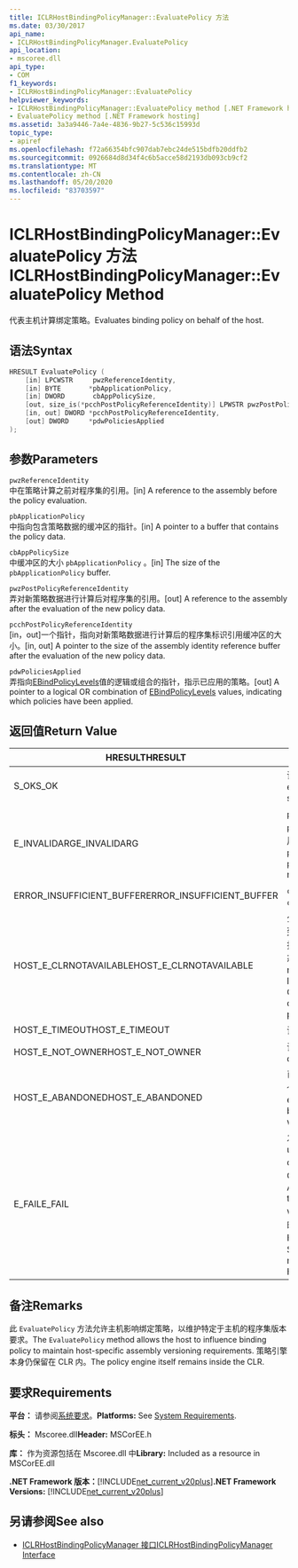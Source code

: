 ```yaml
---
title: ICLRHostBindingPolicyManager::EvaluatePolicy 方法
ms.date: 03/30/2017
api_name:
- ICLRHostBindingPolicyManager.EvaluatePolicy
api_location:
- mscoree.dll
api_type:
- COM
f1_keywords:
- ICLRHostBindingPolicyManager::EvaluatePolicy
helpviewer_keywords:
- ICLRHostBindingPolicyManager::EvaluatePolicy method [.NET Framework hosting]
- EvaluatePolicy method [.NET Framework hosting]
ms.assetid: 3a3a9446-7a4e-4836-9b27-5c536c15993d
topic_type:
- apiref
ms.openlocfilehash: f72a66354bfc907dab7ebc24de515bdfb20ddfb2
ms.sourcegitcommit: 0926684d8d34f4c6b5acce58d2193db093cb9cf2
ms.translationtype: MT
ms.contentlocale: zh-CN
ms.lasthandoff: 05/20/2020
ms.locfileid: "83703597"
---
```

# <a name="iclrhostbindingpolicymanagerevaluatepolicy-method"></a><span data-ttu-id="9f682-102">ICLRHostBindingPolicyManager::EvaluatePolicy 方法</span><span class="sxs-lookup"><span data-stu-id="9f682-102">ICLRHostBindingPolicyManager::EvaluatePolicy Method</span></span>
<span data-ttu-id="9f682-103">代表主机计算绑定策略。</span><span class="sxs-lookup"><span data-stu-id="9f682-103">Evaluates binding policy on behalf of the host.</span></span>  
  
## <a name="syntax"></a><span data-ttu-id="9f682-104">语法</span><span class="sxs-lookup"><span data-stu-id="9f682-104">Syntax</span></span>  
  
```cpp  
HRESULT EvaluatePolicy (  
    [in] LPCWSTR     pwzReferenceIdentity,  
    [in] BYTE       *pbApplicationPolicy,  
    [in] DWORD       cbAppPolicySize,  
    [out, size_is(*pcchPostPolicyReferenceIdentity)] LPWSTR pwzPostPolicyReferenceIdentity,  
    [in, out] DWORD *pcchPostPolicyReferenceIdentity,  
    [out] DWORD     *pdwPoliciesApplied  
);  
```  
  
## <a name="parameters"></a><span data-ttu-id="9f682-105">参数</span><span class="sxs-lookup"><span data-stu-id="9f682-105">Parameters</span></span>  
 `pwzReferenceIdentity`  
 <span data-ttu-id="9f682-106">中在策略计算之前对程序集的引用。</span><span class="sxs-lookup"><span data-stu-id="9f682-106">[in] A reference to the assembly before the policy evaluation.</span></span>  
  
 `pbApplicationPolicy`  
 <span data-ttu-id="9f682-107">中指向包含策略数据的缓冲区的指针。</span><span class="sxs-lookup"><span data-stu-id="9f682-107">[in] A pointer to a buffer that contains the policy data.</span></span>  
  
 `cbAppPolicySize`  
 <span data-ttu-id="9f682-108">中缓冲区的大小 `pbApplicationPolicy` 。</span><span class="sxs-lookup"><span data-stu-id="9f682-108">[in] The size of the `pbApplicationPolicy` buffer.</span></span>  
  
 `pwzPostPolicyReferenceIdentity`  
 <span data-ttu-id="9f682-109">弄对新策略数据进行计算后对程序集的引用。</span><span class="sxs-lookup"><span data-stu-id="9f682-109">[out] A reference to the assembly after the evaluation of the new policy data.</span></span>  
  
 `pcchPostPolicyReferenceIdentity`  
 <span data-ttu-id="9f682-110">[in，out]一个指针，指向对新策略数据进行计算后的程序集标识引用缓冲区的大小。</span><span class="sxs-lookup"><span data-stu-id="9f682-110">[in, out] A pointer to the size of the assembly identity reference buffer after the evaluation of the new policy data.</span></span>  
  
 `pdwPoliciesApplied`  
 <span data-ttu-id="9f682-111">弄指向[EBindPolicyLevels](ebindpolicylevels-enumeration.md)值的逻辑或组合的指针，指示已应用的策略。</span><span class="sxs-lookup"><span data-stu-id="9f682-111">[out] A pointer to a logical OR combination of [EBindPolicyLevels](ebindpolicylevels-enumeration.md) values, indicating which policies have been applied.</span></span>  
  
## <a name="return-value"></a><span data-ttu-id="9f682-112">返回值</span><span class="sxs-lookup"><span data-stu-id="9f682-112">Return Value</span></span>  
  
|<span data-ttu-id="9f682-113">HRESULT</span><span class="sxs-lookup"><span data-stu-id="9f682-113">HRESULT</span></span>|<span data-ttu-id="9f682-114">说明</span><span class="sxs-lookup"><span data-stu-id="9f682-114">Description</span></span>|  
|-------------|-----------------|  
|<span data-ttu-id="9f682-115">S_OK</span><span class="sxs-lookup"><span data-stu-id="9f682-115">S_OK</span></span>|<span data-ttu-id="9f682-116">评估已成功完成。</span><span class="sxs-lookup"><span data-stu-id="9f682-116">The evaluation completed successfully.</span></span>|  
|<span data-ttu-id="9f682-117">E_INVALIDARG</span><span class="sxs-lookup"><span data-stu-id="9f682-117">E_INVALIDARG</span></span>|<span data-ttu-id="9f682-118">`pwzReferenceIdentity`或 `pbApplicationPolicy` 为空引用。</span><span class="sxs-lookup"><span data-stu-id="9f682-118">Either `pwzReferenceIdentity` or `pbApplicationPolicy` is a null reference.</span></span>|  
|<span data-ttu-id="9f682-119">ERROR_INSUFFICIENT_BUFFER</span><span class="sxs-lookup"><span data-stu-id="9f682-119">ERROR_INSUFFICIENT_BUFFER</span></span>|<span data-ttu-id="9f682-120">`cbAppPolicySize` 太小。</span><span class="sxs-lookup"><span data-stu-id="9f682-120">`cbAppPolicySize` is too small.</span></span>|  
|<span data-ttu-id="9f682-121">HOST_E_CLRNOTAVAILABLE</span><span class="sxs-lookup"><span data-stu-id="9f682-121">HOST_E_CLRNOTAVAILABLE</span></span>|<span data-ttu-id="9f682-122">公共语言运行时（CLR）未加载到进程中，或 CLR 处于无法运行托管代码或成功处理调用的状态。</span><span class="sxs-lookup"><span data-stu-id="9f682-122">The common language runtime (CLR) has not been loaded into a process, or the CLR is in a state in which it cannot run managed code or process the call successfully.</span></span>|  
|<span data-ttu-id="9f682-123">HOST_E_TIMEOUT</span><span class="sxs-lookup"><span data-stu-id="9f682-123">HOST_E_TIMEOUT</span></span>|<span data-ttu-id="9f682-124">调用超时。</span><span class="sxs-lookup"><span data-stu-id="9f682-124">The call timed out.</span></span>|  
|<span data-ttu-id="9f682-125">HOST_E_NOT_OWNER</span><span class="sxs-lookup"><span data-stu-id="9f682-125">HOST_E_NOT_OWNER</span></span>|<span data-ttu-id="9f682-126">调用方不拥有该锁。</span><span class="sxs-lookup"><span data-stu-id="9f682-126">The caller does not own the lock.</span></span>|  
|<span data-ttu-id="9f682-127">HOST_E_ABANDONED</span><span class="sxs-lookup"><span data-stu-id="9f682-127">HOST_E_ABANDONED</span></span>|<span data-ttu-id="9f682-128">已阻止的线程或纤程正在等待某个事件时，该事件被取消。</span><span class="sxs-lookup"><span data-stu-id="9f682-128">An event was canceled while a blocked thread or fiber was waiting on it.</span></span>|  
|<span data-ttu-id="9f682-129">E_FAIL</span><span class="sxs-lookup"><span data-stu-id="9f682-129">E_FAIL</span></span>|<span data-ttu-id="9f682-130">发生未知的灾难性故障。</span><span class="sxs-lookup"><span data-stu-id="9f682-130">An unknown catastrophic failure occurred.</span></span> <span data-ttu-id="9f682-131">方法返回 E_FAIL 后，CLR 在该进程内将不再可用。</span><span class="sxs-lookup"><span data-stu-id="9f682-131">After a method returns E_FAIL, the CLR is no longer usable within the process.</span></span> <span data-ttu-id="9f682-132">对宿主方法的后续调用会返回 HOST_E_CLRNOTAVAILABLE。</span><span class="sxs-lookup"><span data-stu-id="9f682-132">Subsequent calls to hosting methods return HOST_E_CLRNOTAVAILABLE.</span></span>|  
  
## <a name="remarks"></a><span data-ttu-id="9f682-133">备注</span><span class="sxs-lookup"><span data-stu-id="9f682-133">Remarks</span></span>  
 <span data-ttu-id="9f682-134">此 `EvaluatePolicy` 方法允许主机影响绑定策略，以维护特定于主机的程序集版本要求。</span><span class="sxs-lookup"><span data-stu-id="9f682-134">The `EvaluatePolicy` method allows the host to influence binding policy to maintain host-specific assembly versioning requirements.</span></span> <span data-ttu-id="9f682-135">策略引擎本身仍保留在 CLR 内。</span><span class="sxs-lookup"><span data-stu-id="9f682-135">The policy engine itself remains inside the CLR.</span></span>  
  
## <a name="requirements"></a><span data-ttu-id="9f682-136">要求</span><span class="sxs-lookup"><span data-stu-id="9f682-136">Requirements</span></span>  
 <span data-ttu-id="9f682-137">**平台：** 请参阅[系统要求](../../get-started/system-requirements.md)。</span><span class="sxs-lookup"><span data-stu-id="9f682-137">**Platforms:** See [System Requirements](../../get-started/system-requirements.md).</span></span>  
  
 <span data-ttu-id="9f682-138">**标头：** Mscoree.dll</span><span class="sxs-lookup"><span data-stu-id="9f682-138">**Header:** MSCorEE.h</span></span>  
  
 <span data-ttu-id="9f682-139">**库：** 作为资源包括在 Mscoree.dll 中</span><span class="sxs-lookup"><span data-stu-id="9f682-139">**Library:** Included as a resource in MSCorEE.dll</span></span>  
  
 <span data-ttu-id="9f682-140">**.NET Framework 版本：**[!INCLUDE[net_current_v20plus](../../../../includes/net-current-v20plus-md.md)]</span><span class="sxs-lookup"><span data-stu-id="9f682-140">**.NET Framework Versions:** [!INCLUDE[net_current_v20plus](../../../../includes/net-current-v20plus-md.md)]</span></span>  
  
## <a name="see-also"></a><span data-ttu-id="9f682-141">另请参阅</span><span class="sxs-lookup"><span data-stu-id="9f682-141">See also</span></span>

- [<span data-ttu-id="9f682-142">ICLRHostBindingPolicyManager 接口</span><span class="sxs-lookup"><span data-stu-id="9f682-142">ICLRHostBindingPolicyManager Interface</span></span>](iclrhostbindingpolicymanager-interface.md)
